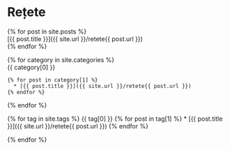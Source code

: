 # Rețete 
{% for post in site.posts %}  
  [{{ post.title }}]({{ site.url }}/retete{{ post.url }})  
{% endfor %}  

{% for category in site.categories %}  
    {{ category[0] }}  

    {% for post in category[1] %}  
      * [{{ post.title }}]({{ site.url }}/retete{{ post.url }})
    {% endfor %}  
{% endfor %}  

{% for tag in site.tags %}
  {{ tag[0] }}
  {% for post in tag[1] %}
    * [{{ post.title }}]({{ site.url }}/retete{{ post.url }})
  {% endfor %}
  
{% endfor %}